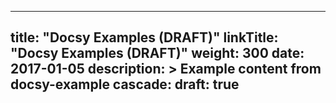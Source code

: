
---
title: "Docsy Examples (DRAFT)"
linkTitle: "Docsy Examples (DRAFT)"
weight: 300
date: 2017-01-05
description: >
  Example content from docsy-example
cascade:
  draft: true
---
